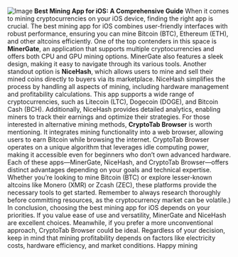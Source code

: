 
![Image](https://github.com/user-attachments/assets/d7419ec9-dc67-403f-bf28-8faea5f1f74f)
**Best Mining App for iOS: A Comprehensive Guide**
When it comes to mining cryptocurrencies on your iOS device, finding the right app is crucial. The best mining app for iOS combines user-friendly interfaces with robust performance, ensuring you can mine Bitcoin (BTC), Ethereum (ETH), and other altcoins efficiently. One of the top contenders in this space is **MinerGate**, an application that supports multiple cryptocurrencies and offers both CPU and GPU mining options. MinerGate also features a sleek design, making it easy to navigate through its various tools.
Another standout option is **NiceHash**, which allows users to mine and sell their mined coins directly to buyers via its marketplace. NiceHash simplifies the process by handling all aspects of mining, including hardware management and profitability calculations. This app supports a wide range of cryptocurrencies, such as Litecoin (LTC), Dogecoin (DOGE), and Bitcoin Cash (BCH). Additionally, NiceHash provides detailed analytics, enabling miners to track their earnings and optimize their strategies.
For those interested in alternative mining methods, **CryptoTab Browser** is worth mentioning. It integrates mining functionality into a web browser, allowing users to earn Bitcoin while browsing the internet. CryptoTab Browser operates on a unique algorithm that leverages idle computing power, making it accessible even for beginners who don’t own advanced hardware. 
Each of these apps—MinerGate, NiceHash, and CryptoTab Browser—offers distinct advantages depending on your goals and technical expertise. Whether you’re looking to mine Bitcoin (BTC) or explore lesser-known altcoins like Monero (XMR) or Zcash (ZEC), these platforms provide the necessary tools to get started. Remember to always research thoroughly before committing resources, as the cryptocurrency market can be volatile.)
In conclusion, choosing the best mining app for iOS depends on your priorities. If you value ease of use and versatility, MinerGate and NiceHash are excellent choices. Meanwhile, if you prefer a more unconventional approach, CryptoTab Browser could be ideal. Regardless of your decision, keep in mind that mining profitability depends on factors like electricity costs, hardware efficiency, and market conditions. Happy mining
